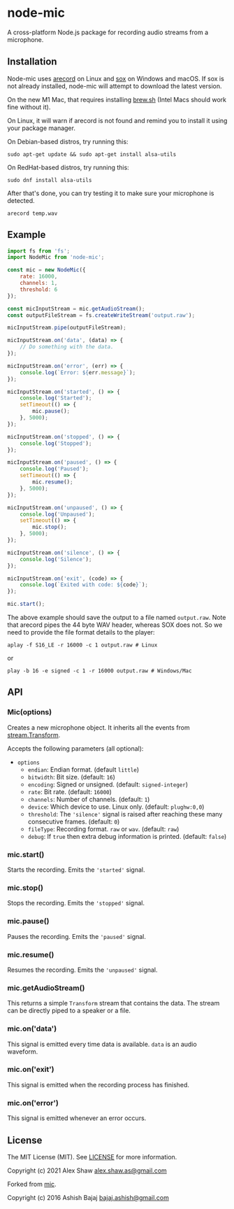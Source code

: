 # node-mic

A cross-platform Node.js package for recording audio streams from a microphone.

## Installation

Node-mic uses [arecord](https://alsa-project.org/) on Linux and [sox](http://sox.sourceforge.net/) on Windows and macOS.
If sox is not already installed, node-mic will attempt to download the latest version.

On the new M1 Mac, that requires installing [brew.sh](https://brew.sh/) (Intel Macs should work fine without it).

On Linux, it will warn if arecord is not found and remind you to install it using your package manager.

On Debian-based distros, try running this:

    sudo apt-get update && sudo apt-get install alsa-utils

On RedHat-based distros, try running this:

    sudo dnf install alsa-utils

After that's done, you can try testing it to make sure your microphone is detected.

    arecord temp.wav

## Example

```js
import fs from 'fs';
import NodeMic from 'node-mic';

const mic = new NodeMic({
    rate: 16000,
    channels: 1,
    threshold: 6
});

const micInputStream = mic.getAudioStream();
const outputFileStream = fs.createWriteStream('output.raw');

micInputStream.pipe(outputFileStream);

micInputStream.on('data', (data) => {
    // Do something with the data.
});

micInputStream.on('error', (err) => {
    console.log(`Error: ${err.message}`);
});

micInputStream.on('started', () => {
    console.log('Started');
    setTimeout(() => {
        mic.pause();
    }, 5000);
});

micInputStream.on('stopped', () => {
    console.log('Stopped');
});

micInputStream.on('paused', () => {
    console.log('Paused');
    setTimeout(() => {
        mic.resume();
    }, 5000);
});

micInputStream.on('unpaused', () => {
    console.log('Unpaused');
    setTimeout(() => {
        mic.stop();
    }, 5000);
});

micInputStream.on('silence', () => {
    console.log('Silence');
});

micInputStream.on('exit', (code) => {
    console.log(`Exited with code: ${code}`);
});

mic.start();
```

The above example should save the output to a file named `output.raw`. Note that arecord pipes the 44 byte WAV header, whereas SOX does not. So we need to provide the file format details to the player:

    aplay -f S16_LE -r 16000 -c 1 output.raw # Linux

or

    play -b 16 -e signed -c 1 -r 16000 output.raw # Windows/Mac

## API

### Mic(options)

Creates a new microphone object. It inherits all the events from [stream.Transform](http://nodejs.org/api/stream.html#stream_class_stream_transform).

Accepts the following parameters (all optional):

* `options`
    * `endian`: Endian format. (default `little`)
    * `bitwidth`: Bit size. (default: `16`)
    * `encoding`: Signed or unsigned. (default: `signed-integer`)
    * `rate`: Bit rate. (default: `16000`)
    * `channels`: Number of channels. (default: `1`)
    * `device`: Which device to use. Linux only. (default: `plughw:0,0`)
    * `threshold`: The `'silence'` signal is raised after reaching these many consecutive frames. (default: `0`)
    * `fileType`: Recording format. `raw` or `wav`. (default: `raw`)
    * `debug`: If `true` then extra debug information is printed. (default: `false`)

### mic.start()
Starts the recording. Emits the `'started'` signal.

### mic.stop()
Stops the recording. Emits the `'stopped'` signal.

### mic.pause()
Pauses the recording. Emits the `'paused'` signal.

### mic.resume()
Resumes the recording. Emits the `'unpaused'` signal.

### mic.getAudioStream()
This returns a simple `Transform` stream that contains the data. The stream can be directly piped to a speaker or a file.

### mic.on('data')

This signal is emitted every time data is available. `data` is an audio waveform.

### mic.on('exit')

This signal is emitted when the recording process has finished.

### mic.on('error')

This signal is emitted whenever an error occurs.

## License

The MIT License (MIT). See [LICENSE](LICENSE) for more information.

Copyright (c) 2021 Alex Shaw <alex.shaw.as@gmail.com>

Forked from [mic](https://github.com/ran-j/mic6).

Copyright (c) 2016 Ashish Bajaj <bajaj.ashish@gmail.com>
